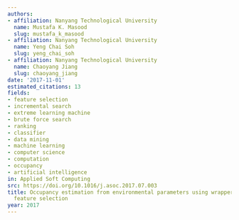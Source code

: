 ```yaml
---
authors:
- affiliation: Nanyang Technological University
  name: Mustafa K. Masood
  slug: mustafa_k_masood
- affiliation: Nanyang Technological University
  name: Yeng Chai Soh
  slug: yeng_chai_soh
- affiliation: Nanyang Technological University
  name: Chaoyang Jiang
  slug: chaoyang_jiang
date: '2017-11-01'
estimated_citations: 13
fields:
- feature selection
- incremental search
- extreme learning machine
- brute force search
- ranking
- classifier
- data mining
- machine learning
- computer science
- computation
- occupancy
- artificial intelligence
in: Applied Soft Computing
src: https://doi.org/10.1016/j.asoc.2017.07.003
title: Occupancy estimation from environmental parameters using wrapper and hybrid
  feature selection
year: 2017
---
```

